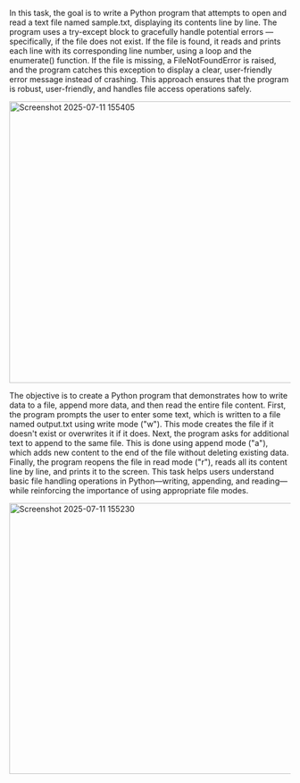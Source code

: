 In this task, the goal is to write a Python program that attempts to open and read a text file named sample.txt, displaying its contents line by line. The program uses a try-except block to gracefully handle potential errors — specifically, if the file does not exist. If the file is found, it reads and prints each line with its corresponding line number, using a loop and the enumerate() function. If the file is missing, a FileNotFoundError is raised, and the program catches this exception to display a clear, user-friendly error message instead of crashing. This approach ensures that the program is robust, user-friendly, and handles file access operations safely.

<img width="953" height="504" alt="Screenshot 2025-07-11 155405" src="https://github.com/user-attachments/assets/9e6894ca-fd40-4a03-93bb-35341b578fcf" />

The objective is to create a Python program that demonstrates how to write data to a file, append more data, and then read the entire file content. First, the program prompts the user to enter some text, which is written to a file named output.txt using write mode ("w"). This mode creates the file if it doesn't exist or overwrites it if it does. Next, the program asks for additional text to append to the same file. This is done using append mode ("a"), which adds new content to the end of the file without deleting existing data. Finally, the program reopens the file in read mode ("r"), reads all its content line by line, and prints it to the screen. This task helps users understand basic file handling operations in Python—writing, appending, and reading—while reinforcing the importance of using appropriate file modes.


<img width="948" height="485" alt="Screenshot 2025-07-11 155230" src="https://github.com/user-attachments/assets/0c778b96-27c4-4a27-9108-9a6037bef674" />
